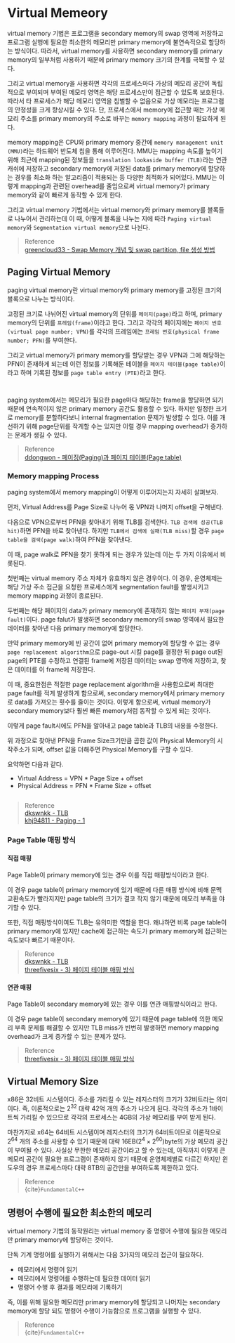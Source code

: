 # Virtual Memeory
virtual memory 기법은 프로그램을 secondary memory의 swap 영역에 저장하고 프로그램 실행에 필요한 최소한의 메모리만 primary memory에 불연속적으로 할당하는 방식이다. 따라서, virtual memory를 사용하면 secondary memory를 primary memory의 일부처럼 사용하기 때문에 primary memory 크기의 한계를 극복할 수 있다.

그리고 virtual memory을 사용하면 각각의 프로세스마다 가상의 메모리 공간이 독립적으로 부여되며 부여된 메모리 영역은 해당 프로세스만이 접근할 수 있도록 보호된다. 따라서 타 프로세스가 해당 메모리 영역을 침벌할 수 없음으로 가상 메모리는 프로그램의 안정성을 크게 향상시킬 수 있다. 단, 프로세스에서 memory에 접근할 때는 가상 메모리 주소를 primary memory의 주소로 바꾸는 `memory mapping` 과정이 필요하게 된다.

memory mapping은 CPU와 primary memory 중간에 `memory management unit (MMU)`라는 하드웨어 반도체 칩을 통해 이루어진다. MMU는 mapping 속도를 높이기 위해 최근에 mapping된 정보들을 `translation lookaside buffer (TLB)`라는 연관 캐쉬에 저장하고 secondary memory에 저장된 data를 primary memory에 할당하는 경우를 최소화 하는 알고리즘이 적용되는 등 다양한 최적화가 되어있다. MMU는 이렇게 mapping과 관련된 overhead를 줄임으로써 virtual memory가 primary memory와 같이 빠르게 동작할 수 있게 한다.

그리고 virtual memory 기법에서는 virtual memory와 primary memory를 블록들로 나누어서 관리하는데 이 때, 어떻게 블록을 나누는 지에 따라 `Paging virtual memory`와 `Segmentation virtual memory`으로 나뉜다.

> Reference  
> [greencloud33 - Swap Memory 개념 및 swap partition, file 생성 방법](https://greencloud33.tistory.com/47)   

## Paging Virtual Memory
paging virtual memory란 virtual memory와 primary memory를 고정된 크기의 블록으로 나누는 방식이다.

고정된 크기로 나뉘어진 virtual memory의 단위를 `페이지(page)`라고 하며, primary memory의 단위를 `프레임(frame)`이라고 한다. 그리고 각각의 페이지에는 `페이지 번호(virtual page number; VPN)`를 각각의 프레임에는 `프레임 번호(physical frame number; PFN)`를 부여한다.

그리고 virtual memory가 primary memory를 할당받는 경우 VPN과 그에 해당하는 PFN이 존재하게 되는데 이런 정보를 기록해둔 테이블을 `페이지 테이블(page table)`이라고 하며 기록된 정보를 `page table entry (PTE)`라고 한다.

```{figure} _image/0201.png
``` 

```{figure} _image/0202.png
```

paging system에서는 메모리가 필요한 page마다 해당하는 frame을 할당하면 되기 때문에 연속적이지 않은 primary memory 공간도 활용할 수 있다. 하지만 일정한 크기로 memory를 분할하다보니 internal fragmentation 문제가 발생할 수 있다. 이를 개선하기 위해 page단위를 작게할 수는 있지만 이럴 경우 mapping overhead가 증가하는 문제가 생길 수 있다.

> Reference  
> [ddongwon - 페이징(Paging)과 페이지 테이블(Page table)](https://ddongwon.tistory.com/49)  

### Memory mapping Process
paging system에서 memory mapping이 어떻게 이루어지는지 자세히 살펴보자.

먼저, Virtual Address를 Page Size로 나누어 몫 VPN과 나머지 offset을 구해낸다.

다음으로 VPN으로부터 PFN을 찾아내기 위해 TLB를 검색한다. `TLB 검색에 성공(TLB hit)`하면 PFN을 바로 찾아낸다. 하지만 `TLB에서 검색에 실패(TLB miss)`할 경우 `page table을 검색(page walk)`하여 PFN을 찾아낸다. 

이 때, page walk로 PFN을 찾기 못하게 되는 경우가 있는데 이는 두 가지 이유에서 비롯된다. 

첫번째는 virtual memory 주소 자체가 유효하지 않은 경우이다. 이 경우, 운영체제는 해당 가상 주소 접근을 요청한 프로세스에게 segmentation fault를 발생시키고 memory mapping 과정이 종료된다. 

두번째는 해당 페이지의 data가 primary memory에 존재하지 않는 `페이지 부재(page fault)`이다. page falut가 발생하면 secondary memory의 swap 영역에서 필요한 데이터를 찾아낸 다음 primary memory에 할당한다. 

만약 primary memory에 빈 공간이 없어 primary memory에 할당할 수 없는 경우  `page replacement algorithm`으로 page-out 시킬 page를 결정한 뒤 page out된 page의 PTE를 수정하고 연결된 frame에 저장된 데이터는 swap 영역에 저장하고, 찾은 데이터를 이 frame에 저장한다.

이 때, 중요한점은 적절한 page replacement algorithm을 사용함으로써 최대한 page fault를 적게 발생하게 함으로써, secondary memory에서 primary memory로 data를 가져오는 횟수를 줄이는 것이다. 이렇게 함으로써, virtual memory가 secondary memory보다 훨씬 빠른 memory처럼 동작할 수 있게 되는 것이다.

이렇게 page fault시에도 PFN을 알아내고 page table과 TLB의 내용을 수정한다.

위 과정으로 찾아낸 PFN을 Frame Size크기만큼 곱한 값이 Physical Memory의 시작주소가 되며, offset 값을 더해주면 Physical Memory를 구할 수 있다.

요약하면 다음과 같다.
* Virtual Address  = VPN * Page Size + offset
* Physical Address = PFN * Frame Size + offset

```{figure} _image/0203.png
```

> Reference  
> [dkswnkk - TLB](https://dkswnkk.tistory.com/456)  
> [khj94811 - Paging - 1](https://m.blog.naver.com/khj94811/221019655505)  

### Page Table 매핑 방식
#### 직접 매핑
Page Table이 primary memory에 있는 경우 이를 직접 매핑방식이라고 한다. 

이 경우 page table이 primary memory에 있기 때문에 다른 매핑 방식에 비해 문맥 교환속도가 빨라지지만 page table의 크기가 결코 작지 않기 때문에 메모리 부족을 야기할 수 있다.

또한, 직접 매핑방식이여도 TLB는 유의미한 역할을 한다. 왜냐하면 비록 page table이 primary memory에 있지만 cache에 접근하는 속도가 primary memory에 접근하는 속도보다 빠르기 때문이다.

> Reference  
> [dkswnkk - TLB](https://dkswnkk.tistory.com/456)  
> [threefivesix - 3) 페이지 테이블 매핑 방식](https://threefivesix.tistory.com/24)  

#### 연관 매핑
Page Table이 secondary memory에 있는 경우 이를 연관 매핑방식이라고 한다.

이 경우 page table이 secondary memory에 있기 때문에 page table에 의한 메모리 부족 문제를 해결할 수 있지만 TLB miss가 빈번히 발생하면 memory mapping overhead가 크게 증가할 수 있는 문제가 있다.

> Reference  
> [threefivesix - 3) 페이지 테이블 매핑 방식](https://threefivesix.tistory.com/24) 

## Virtual Memory Size
x86은 32비트 시스템이다. 주소를 가리킬 수 있는 레지스터의 크기가 32비트라는 의미이다. 즉, 이론적으로는 $2^{32}$ 대략 42억 개의 주소가 나오게 된다. 각각의 주소가 1바이트씩 가리킬 수 있으므로 각각의 프로세스는 4GB의 가상 메모리를 부여 받게 된다. 

마찬가지로 x64는 64비트 시스템이며 레지스터의 크기가 64비트이므로 이론적으로 $2^{64}$ 개의 주소를 사용할 수 있기 때문에 대략 16EB$(2^4 \times 2^{60})$byte의 가상 메모리 공간이 부여될 수 있다. 사실상 무한한 메모리 공간이라고 할 수 있는데, 아직까지 이렇게 큰 메모리 공간이 필요한 프로그램이 존재하지 않기 때문에 운영체제별로 다르긴 하지만 윈도우의 경우 프로세스마다 대략 8TB의 공간만을 부여하도록 제한하고 있다. 

> Reference  
> {cite}`FundamentalC++`   

## 명령어 수행에 필요한 최소한의 메모리
virtual memory 기법의 동작원리는 virtual memory 중 명령어 수행에 필요한 메모리만 primary memory에 할당하는 것이다.

단독 기계 명령어를 실행하기 위해서는 다음 3가지의 메모리 접근이 필요하다.
* 메모리에서 명령어 읽기
* 메모리에서 명령어를 수행하는데 필요한 데이터 읽기
* 명령어 수행 후 결과를 메모리에 기록하기

즉, 이를 위해 필요한 메모리만 primary memory에 할당되고 나머지는 secondary memory에 할당 되도 명령어 수행이 가능함으로 프로그램을 실행할 수 있다. 

> Reference  
> {cite}`FundamentalC++`   